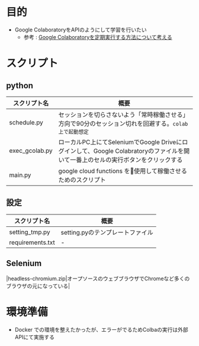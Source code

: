 # 目的
- Google ColaboratoryをAPIのようにして学習を行いたい
    - 参考 : [Google Colaboratoryを定期実行する方法について考える](https://qiita.com/Fortinbras/items/4cfa9269af2ab8d1d4d5)

# スクリプト
## python
|スクリプト名|概要|
|---|---|
|schedule.py|セッションを切らさないよう「常時稼働させる」方向で90分のセッション切れを回避する。```colab上で起動想定```|
|exec_gcolab.py|ローカルPC上にてSeleniumでGoogle Driveにログインして、Google Colabratoryのファイルを開いて一番上のセルの実行ボタンをクリックする|
|main.py|google cloud functions を使用して稼働させるためのスクリプト|

## 設定
|スクリプト名|概要|
|---|---|
|setting_tmp.py|setting.pyのテンプレートファイル|
|requirements.txt|-|

## Selenium
|headless-chromium.zip|オープソースのウェブブラウザでChromeなど多くのブラウザの元になっている|


# 環境準備
- Docker での環境を整えたかったが、エラーがでるためColbaの実行は外部APIにて実施する
